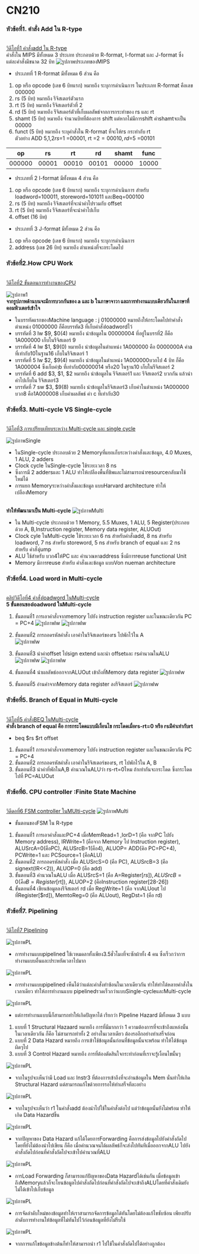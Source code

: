#                                                              CN210

### หัวข้อที่1. คำสั่ง Add ใน R-type
<br>[วิดีโอที่1 คำสั่งadd ใน R-type](https://youtu.be/pT1bIVJNtd4)
<br>คำสั่งใน MIPS มีทั้งหมด 3 ประเภท ประกอบด้วย R-format, I-format และ J-format ซึ่งแต่ละคำสั่งมีขนาด 32 บิท 
![รูปภาพประเภทของMIPS](https://www.researchgate.net/profile/Yul_Chu/publication/228942202/figure/fig2/AS:669511661412368@1536635427816/Instruction-formats-for-MIPS-architecture-1.png)
* ประเภทที่ 1  R-format  มีทั้งหมด 6 ส่วน คือ
1. op หรือ opcode (เลข 6 บิทแรก) หมายถึง ระบุการดำเนินการ ในประเภท R-format คือเลข 000000 
2. rs (5 บิท) หมายถึง รีจิสเตอร์ตัวแรก
3. rt (5 บิท) หมายถึง รีจิสเตอร์ตัวที่ 2
4. rd (5 บิท) หมายถึง รีจิสเตอร์ตัวที่เก็บผลลัพธ์จากการกระทำของ rs และ rt
5. shamt (5 บิท) หมายถึง จำนวนบิทที่ต้องการ shift แต่หากไม่มีการshift ค่าshamtจะเป็น 00000
6. funct (5 บิท) หมายถึง ระบุคำสั่งใน R-format ที่จะให้rs กระทำกับ rt
<br>ตัวอย่าง ADD $5,$1,$2  rs =$1 =00001, rt =$2 =00010, rd =$5 =00101

| op | rs | rt | rd | shamt | func |
|-----|------|------|------|------|------|
|000000|00001|00010|00101|00000|10000|

* ประเภทที่ 2  I-format  มีทั้งหมด 4 ส่วน คือ
1. op หรือ opcode (เลข 6 บิทแรก) หมายถึง ระบุการดำเนินการ สำหรับ loadword=100011, storeword=101011 และBeq=000100
2. rs (5 บิท) หมายถึง รีจิสเตอร์ที่จะนำค่าไปรวมกับ offset
3. rt (5 บิท) หมายถึง รีจิสเตอร์ที่จะนำค่าไปเก็บ
4. offset (16 บิท) 
* ประเภทที่ 3  J-format  มีทั้งหมด 2 ส่วน คือ
1. op หรือ opcode (เลข 6 บิทแรก) หมายถึง ระบุการดำเนินการ 
2. address (เลข 26 บิท) หมายถึง ตำแหน่งที่จะกระโดดไป


### หัวข้อที่2.How CPU Work
<br>[วิดีโอที่2 ขั้นตอนการทำงานของCPU](https://youtu.be/X4YcjFMqclM)

![รูปภาพ1](git1.jpg)
<br>**จากรูปภาพด้านบนจะมีการบวกกันของ a และ b ในภาษาจาวา และการทำงานแบบเดียวกันในภาษาที่คอมพิวเตอร์เข้าใจ**
* ในบรรทัดแรกของMachine language : j 01000000 หมายถึงให้กระโดดไปทำคำสั่งตำแหน่ง 01000000 ก็คือบรรทัด3 ที่เก็บคำสั่งloadwordไว้
* บรรทัดที่ 3 lw $9, $0(4) หมายถึง นำข้อมูลใน 00000004 ที่อยู่ในบรรที่2 ก็คือ 1A000000 เก็บในรีจิสเตอร์ 9 
* บรรทัดที่ 4 lw $1, $9(0) หมายถึง นำข้อมูลในตำแหน่ง 1A000000 คือ 0000000A ค่าa ที่เท่ากับ10ในฐาน16 เก็บในรีจิสเตอร์ 1
* บรรทัดที่ 5 lw $2, $9(4) หมายถึง นำข้อมูลในตำแหน่ง 1A000000บวกไป 4 บิท ก็คือ 1A000004 ซึ่งเก็บค่าฺb ที่เท่ากับ00000014 หรือ20 ในฐาน10 เก็บในรีจิสเตอร์ 2
* บรรทัดที่ 6 add $3, $1, $2 หมายถึง นำข้อมูลใน รีจิสเตอร์1 และ รีจิสเตอร์2 บวกกัน แล้วนำค่าไปเก็บใน รีจิสเตอร์3
* บรรทัดที่ 7 sw $3, $9(8) หมายถึง นำข้อมูลในรีจิสเตอร์3 เก็บค่าในตำแหน่ง 1A000000 บวก8 คือ1A000008 เก็บค่าผลลัพธ์ ค่า c ที่เท่ากับ30

### หัวข้อที่3. Multi-cycle VS Single-cycle
<br>[วิดีโอที่3 การเปรียบเทียบระหว่าง Multi-cycle และ single cycle](https://youtu.be/f6bQtnDyrzQ)

![รูปภาพSingle](https://i.stack.imgur.com/vCvw1.png)
* ในSingle-cycle ประกอบด้วย 2 Memoryที่แยกเก็บระหว่างคำสั่งและข้อมูล, 4.0 Muxes, 1 ALU, 2 adders
* Clock cycle ในSingle-cycle ใช้ระยะเวลา 8 ns
* ซึ่งการมี 2 addersและ 1 ALU ทำให้เปลืองพื้นที่ชิพและไม่สามารถนำresourceกลับมาใช้ใหม่ได้
* การแยก Memoryระหว่างคำสั่งและข้อมูล แบบHarvard architecture ทำให้เปลืองMemory

<br>**ทำให้พัฒนามาเป็น Multi-cycle**
![รูปภาพMulti](https://lings2mi.files.wordpress.com/2012/12/multicycle-datacontrol.jpg?w=848)
* ใน Multi-cycle ประกอบด้วย 1 Memory, 5.5 Muxes, 1 ALU, 5 Register(ประกอบด้วย A, B,Instruction register, Memory data register, ALUOut)
* Clock cyle ในMulti-cycle ใช้ระยะเวลา 6 ns สำหรับคำสั่งadd, 8 ns สำหรับ loadword, 7 ns สำหรับ storeword, 5 ns สำหรับ branch of equal และ 2 ns สำหรับ คำสั่งjump
* ALU ใช้สำหรับ บวก4ให้PC และ คำนวณหาaddress ซึ่งมีการreuse functional Unit
* Memory มีการreuse สำหรับ คำสั่งและข้อมูล แบบVon nueman architecture

### หัวข้อที่4. Load word in Multi-cycle

<br>[คลิปวิดีโอที่4 คำสั่งloadword ในMulti-cycle](https://youtu.be/DK0LAkcEjHc)
<br>**5 ขั้นตอนของloadword ในMulti-cycle**
1. ขั้นตอนที่1 การเอาคำสั่งจากmemory ไปยัง instruction register และในขณะเดียวกัน PC = PC+4
![รูปภาพlw](Lw1.jpg)
![รูปภาพlw](Lw1.1.jpg)

2. ขั้นตอนที่2 การถอดรหัสคำสั่ง เอาค่าในรีจิสเตอร์ของrs ไปพักไว้ใน A  
![รูปภาพlw](Lw2.jpg)
3. ขั้นตอนที่3 นำค่าoffset ไปsign extend และนำ offsetและ rsคำนวณในALU
![รูปภาพlw](Lw3.jpg)
![รูปภาพlw](Lw3.3.jpg)
4. ขั้นตอนที่4 นำผลลัพธ์ออกจากALUOut เข้าถึงที่Memory data register
![รูปภาพlw](Lw4.jpg)
5. ขั้นตอนที่5 อ่านค่าจากMemory data register ลงรีจิสเตอร์
![รูปภาพlw](Lw5.jpg)

### หัวข้อที่5. Branch of Equal in Multi-cycle

<br>[วิดีโอที่5 คำสั่งBEQ ในMulti-cycle](https://youtu.be/Eh2OFieFIFA)
<br>**คำสั่ง branch of equal คือ การกระโดดแบบมีเงื่อนไข กระโดดเมื่อrs-rt=0 หรือ rsม่ีค่าเท่ากับrt**
* beq $rs $rt offset
1. ขั้นตอนที่1 การเอาคำสั่งจากmemory ไปยัง instruction register และในขณะเดียวกัน PC = PC+4
2. ขั้นตอนที่2 การถอดรหัสคำสั่ง เอาค่าในรีจิสเตอร์ของrs, rt ไปพักไว้ใน A, B
3. ขั้นตอนที่3 นำค่าที่พักในA,B คำนวณในALUว่า rs-rt=0ไหม ถ้าเท่ากันจะกระโดด ซึ่งกระโดดไปที่ PC=ALUOut

### หัวข้อที่6. CPU controller :Finite State Machine

<br>[วิดีดอที่6 FSM controller ในMUlti-cycle](https://youtu.be/zDQW-HyqBxg)
![รูปภาพMulti](https://lings2mi.files.wordpress.com/2012/12/multicycle-datacontrol.jpg?w=848)
* ขั้นตอนของFSM ใน R-type
1. ขั้นตอนที่1 การเอาคำสั่งและPC+4 เมื่อMemRead=1 ,IorD=1 (คือ จากPC ไปยัง Memory address), IRWrite=1 (คือจาก Memory ไป Instruction register), ALUSrcA=0(คือPC), ALUSrcB=1(คือ4), ALUOP= ADD(คิอ PC=PC+4), PCWrite=1 และ PCSource=1 (คือALU)
2. ขั้นตอนที่2 การถอดรหัสคำสั่ง เมื่อ ALUSrcS=0 (คือ PC), ALUSrcB=3 (คือ signext(IR<<2)), ALUOP=0 (คือ add)
3. ขั้นตอนที่3 คำนวณในALU เมื่อ ALUSrcS=1 (คือ A=Register[$rs]), ALUSrcB=0 (คือ B=Register[$rt]), ALUOP=2 (คือInstruction register[28-26])
4. ขั้นตอนที่4 เชียนข้อมูลลงรีจิสเตอร์ rd เมื่อ RegWrite=1 (คือ จากALUout ไปที่Register[$rd]), MemtoReg=0 (คือ ALUout), RegDst=1 (คือ rd)

### หัวข้อที่7. Pipelining

<br>[วิดีโอที่7 Pipelining](https://youtu.be/3Bm1NIazgtc)

![รูปภาพPL](Pl1.jpg)
* การทำงานแบบpipelined ใช้เวหมดลาทั้งเพียง3.5ชั่วโมงที่จะซักผ้าทั้ง 4 คน ซึ่งเร็วกว่าการทำงานแบบอื่นและประหยัดเวลาไปมาก

![รูปภาพPL](Pl2.jpg)
* การทำงานแบบpipelined เห็นได้ว่าแต่ละคำสั่งทำซ้อนในเวลาเดียวกัน ทำให้ทำได้หลายคำสั่งในเวลาเดียว ทำให้การทำงานแบบ pipelinedรวดเร็วกว่าแบบSingle-cycleและMulti-cycle

![รูปภาพPL](Pl3.jpg)
* แต่การทำงานแบบนี้ก็สามารถทำให้เกิดปัญหาได้ เรียกว่า Pipeline Hazard มีทั้งหมด 3 แบบ
1. แบบที่ 1 Structural Hazaard หมายถึง การที่มีมากกว่า 1 ความต้องการที่จะเข้าถึงแหล่งนั้นในเวลาเดียวกัน ก็คือ ไม่สามารถทำทั้ง 2 อย่างในเวลาเดียว ต้องรออีกอย่างทำเสร็จก่อน
2. แบบที่ 2 Data Hazard หมายถึง การเข้าใช้ข้อมูลนั้นก่อนที่ข้อมูลนั้นจะพร้อม ทำให้ได้ข้อมูลผิดๆไป
3. แบบที่ 3 Control Hazard หมายถึง การที่ต้องตัดสินใจกระทำก่อนที่เราจะรู้เงื่อนไขนั้นๆ

![รูปภาพPL](Pl4.jpg)
* จากในรูปจะเห็นว่ามี Load และ Instr3 ที่ต้องการเข้าถึงที่จะอ่านข้อมูลใน Mem นั่นทำให้เกิด Structural Hazard แต่สามารถแก้ไขด้วยการรอให้ทำเสร็จทีละอย่าง 

![รูปภาพPL](Pl5.jpg)
* จากในรูปจะเห็นว่า r1 ในคำสั่งadd ต้องนำไปใช้ในคำสั่งต่อไป แต่ว่าข้อมูลนั้นยังไม่พร้อม ทำให้เกิด Data Hazardขึ้น  

![รูปภาพPL](Pl6.jpg)
* จากปัญหาของ Data Hazard แก้ได้โดยการForwarding คือการส่งข้อมูลไปยังคำสั่งถัดไปโดยที่ยังไม่ต้องนำไปเขียน ก็คือ เมื่อคำนวณจนได้ผลลัพธ์ก็จะส่งไปทันทีเมื่อออกจากALU ไปยังคำสั่งถัดไปก่อนที่คำสั่งถัดไปจะเข้าไปคำนวณที่ALU

![รูปภาพPL](Pl7.jpg)
* การLoad Forwarding ก็สามารถแก้ปัญหาของData Hazardได้เช่นกัน เมื่อข้อมูลเข้าถึงMemoryแล้วก็จะโยนข้อมูลไปคำสั่งถัดไปก่อนที่คำสั่งถัดไปจะเข้าถึงALUโดยที่คำสั่งเดิมยังไม่ได้เข้าไปเก็บข้อมูล

![รูปภาพPL](Pl8.jpg)
* การจัดลำดับใหม่ของข้อมูลทำให้เราสามารถจัดการข้อมูลได้ทันโดยไม่ต้องแก้ไขซับซ้อน เพียงปรับลำดับการทำงานให้ข้อมูลที่ไม่ทันไปไว้ก่อนข้อมูลที่ยังไม่รีบใช้

![รูปภาพPL](Pl9.jpg)
* จากการแก้ไขข้อมูลข้างต้นก็ทำให้สามารถนำ r1 ไปใช้ในคำสั่งถัดไปได้อย่างถูกต้อง
